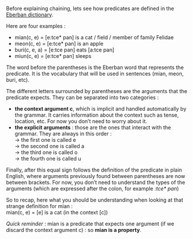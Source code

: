Before explaining chaining, lets see how predicates are defined in the [Eberban dictionary](https://eberban.github.io/eberban/web/dictionary.html#).

Here are four examples :
 - mian(c, e)    = [e:tce* pan] is a cat / field / member of family Felidae
 - meon(c, e)    = [e:tce* pan] is an apple
 - buri(c, e, a) = [e:tce pan] eats [a:tce pan]
 - miun(c, e)    = [e:tce* pan] sleeps

The word before the parentheses is the Eberban word that represents the predicate. It is the vocabulary that will be used in sentences (mian, meon, buri, etc).

The different letters surrounded by parentheses are the arguments that the predicate expects. They can be separated into two categories :
- **the context argument c**, which is implicit and handled automatically by the grammar. It carries information about the context such as tense, location, etc. For now you don’t need to worry about it.
- **the explicit arguments** : those are the ones that interact with the grammar. They are always in this order :\
	→ the first one is called e\
	→ the second one is called a\
	→ the third one is called o\
	→ the fourth one is called u

Finally, after this equal sign follows the definition of the predicate in plain English, where arguments previously found between parentheses are now between brackets. For now, you don’t need to understand the types of the arguments (which are expressed after the colon, for example *:tce\* pan*)

So to recap, here what you should be understanding when looking at that strange definition for mian :\
mian(c, e) = [e] is a cat (in the context [c])

*Quick reminder* : mian is a predicate that expects one argument (if we discard the context argument c) : so **mian is a property**.

